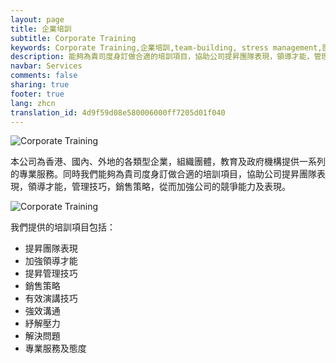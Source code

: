 ```yaml
---
layout: page
title: 企業培訓
subtitle: Corporate Training
keywords: Corporate Training,企業培訓,team-building, stress management,團隊表現,加強領導才能,管理技巧,銷售策略,演講技巧,溝通技巧,紓解壓力
description: 能夠為貴司度身訂做合適的培訓項目，協助公司提昇團隊表現，領導才能，管理技巧，銷售策略，從而加強公司的競爭能力及表現。
navbar: Services
comments: false
sharing: true
footer: true
lang: zhcn
translation_id: 4d9f59d08e580006000ff7205d01f040
---
```




![Corporate Training](/images/le/Bank.png "Corporate Training")



本公司為香港、國內、外地的各類型企業，組織團體，教育及政府機構提供一系列的專業服務。同時我們能夠為貴司度身訂做合適的培訓項目，協助公司提昇團隊表現，領導才能，管理技巧，銷售策略，從而加強公司的競爭能力及表現。


![Corporate Training](/images/le/explain_to60_people.jpg "Corporate Training")



我們提供的培訓項目包括：

*   提昇團隊表現
*   加強領導才能
*   提昇管理技巧
*   銷售策略
*   有效演講技巧
*   強效溝通
*   紓解壓力
*   解決問題
*   專業服務及態度
